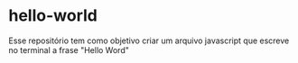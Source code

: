 # hello-world
Esse repositório tem como objetivo criar um arquivo javascript que escreve no terminal a frase "Hello Word"
